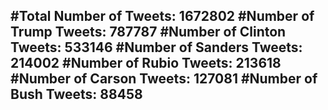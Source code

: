 #Total Number of Tweets: 1672802 
#Number of Trump Tweets: 787787
#Number of Clinton Tweets: 533146
#Number of Sanders Tweets: 214002
#Number of Rubio Tweets: 213618
#Number of Carson Tweets: 127081
#Number of Bush Tweets: 88458
---
